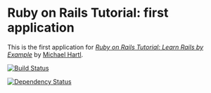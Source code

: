 # Ruby on Rails Tutorial: first application

This is the first application for [*Ruby on Rails Tutorial:
Learn Rails by Example*](http://railstutorial.org/)
by [Michael Hartl](http://michaelhartl.com/).

[![Build Status](https://travis-ci.org/jasnow/rt_first_app.png)](https://travis-ci.org/jasnow/rt_first_app)

[![Dependency Status](https://gemnasium.com/jasnow/rt_first_app)](https://gemnasium.com/jasnow/rt_first_app.png)
